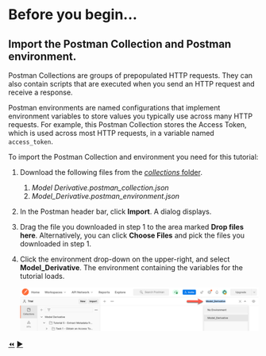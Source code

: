 # Before you begin...

## Import the Postman Collection and Postman environment.

Postman Collections are groups of prepopulated HTTP requests. They can also contain scripts that are executed when you send an HTTP request and receive a response.

Postman environments are named configurations that implement environment variables to store values you typically use across many HTTP requests. For example, this Postman Collection stores the Access Token, which is used across most HTTP requests, in a variable named `access_token`.

To import the Postman Collection and environment you need for this tutorial:

1. Download the following files from the [*collections* folder](../collections).

    1. *Model Derivative.postman_collection.json*
    2. *Model_Derivative.postman_environment.json*


2. In the Postman header bar, click **Import**. A dialog displays.

3. Drag the file you downloaded in step 1 to the area marked **Drop files here**. Alternatively, you can click **Choose Files** and pick the files you downloaded in step 1.

3. Click the environment drop-down on the upper-right, and select **Model_Derivative**. The environment containing the variables for the tutorial loads.

   ![Postman Environment drop-down](../images/tutorial_05_before_you_begin.png "Postman Environment drop-down")


[:rewind:](../readme.md "readme.md")  [:arrow_forward:](task-1.md "Next task")
